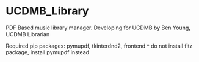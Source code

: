 # UCDMB_Library
PDF Based music library manager. 
Developing for UCDMB by Ben Young, UCDMB Librarian

Required pip packages: pymupdf, tkinterdnd2, frontend
^ do not install fitz package, install pymupdf instead